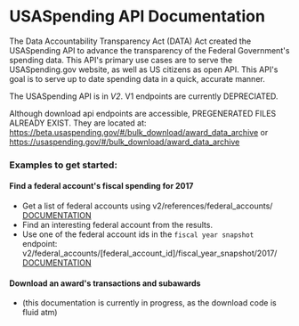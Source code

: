 
# USASpending API Documentation


The Data Accountability Transparency Act (DATA) Act created the USASpending API to advance the transparency of the Federal Government's spending data.  This API's primary use cases are to serve the USASpending.gov website, as well as US citizens as open API. This API's goal is to serve up to date spending data in a quick, accurate manner.



The USASpending API is in *V2*. V1 endpoints are currently DEPRECIATED. 



  Although download api endpoints are accessible, PREGENERATED FILES ALREADY EXIST. They are located at:  https://beta.usaspending.gov/#/bulk_download/award_data_archive or https://usaspending.gov/#/bulk_download/award_data_archive






### Examples to get started:
#### Find a federal account's fiscal spending for 2017
* Get a list of federal accounts using v2/references/federal_accounts/ [DOCUMENTATION](https://github.com/fedspendingtransparency/data-act-documentation/blob/master/usaspending/api-documentation/federal%20account/federal%20account.md) 
* Find an interesting federal account from the results.
* Use one of the federal account ids in the `fiscal year snapshot` endpoint: v2/federal_accounts/[federal_account_id]/fiscal_year_snapshot/2017/ [DOCUMENTATION](https://github.com/fedspendingtransparency/data-act-documentation/blob/master/usaspending/api-documentation/federal%20account/Fiscal%20Year%20Snapshot.md)


#### Download an award's transactions and subawards
* (this documentation is currently in progress, as the download code is fluid atm)
